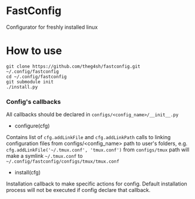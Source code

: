 # FastConfig

Configurator for freshly installed linux

# How to use

```
git clone https://github.com/theg4sh/fastconfig.git ~/.config/fastconfig
cd ~/.config/fastconfig
git submodule init
./install.py
```
### Config's callbacks

All callbacks should be declared in `configs/<config_name>/__init__.py`

- configure(cfg)

Contains list of `cfg.addLinkFile` and `cfg.addLinkPath` calls to linking configuration files from configs/<config_name> path to user's folders, e.g. `cfg.addLinkFile('~/.tmux.conf', 'tmux.conf')` from `configs/tmux` path will make a symlink `~/.tmux.conf` to `~/.config/fastconfig/configs/tmux/tmux.conf`
  
- install(cfg)

Installation callback to make specific actions for config. Default installation process will not be executed if config declare that callback. 
